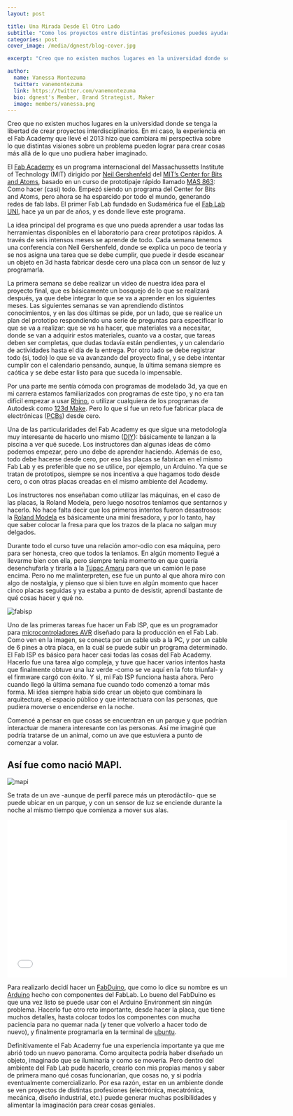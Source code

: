 ```yaml
---
layout: post

title: Una Mirada Desde El Otro Lado
subtitle: "Como los proyectos entre distintas profesiones puedes ayudar a crear cosas increíbles"
categories: post
cover_image: /media/dgnest/blog-cover.jpg

excerpt: "Creo que no existen muchos lugares en la universidad donde se tenga la libertad de crear proyectos interdisciplinarios. En mi caso, la experiencia en el Fab Academy que llevé el 2013 hizo que cambiara mi perspectiva sobre lo que distintas visiones sobre un problema pueden lograr para crear cosas más allá de lo que uno pudiera haber imaginado..."

author:
  name: Vanessa Montezuma
  twitter: vanemontezuma
  link: https://twitter.com/vanemontezuma
  bio: dgnest's Member, Brand Strategist, Maker
  image: members/vanessa.png
---
```


Creo que no existen muchos lugares en la universidad donde se tenga la libertad de crear proyectos interdisciplinarios. En mi caso, la experiencia en el Fab Academy que llevé el 2013 hizo que cambiara mi perspectiva sobre lo que distintas visiones sobre un problema pueden lograr para crear cosas más allá de lo que uno pudiera haber imaginado.

El [Fab Academy](http://www.fabacademy.org/) es un programa internacional del Massachussetts Institute of Technology (MIT) dirigido por [Neil Gershenfeld](http://en.wikipedia.org/wiki/Neil_Gershenfeld) del [MIT’s Center for Bits and Atoms](http://cba.mit.edu/), basado en un curso de prototipaje rápido llamado [MAS 863](http://ocw.mit.edu/courses/media-arts-and-sciences/mas-863-how-to-make-almost-anything-fall-2002/): Como hacer (casi) todo. Empezó siendo un programa del Center for Bits and Atoms, pero ahora se ha esparcido por todo el mundo, generando redes de fab labs. El primer Fab Lab fundado en Sudamérica fue el [Fab Lab UNI](http://fablabuni.edu.pe/), hace ya un par de años, y es donde lleve este programa.

La idea principal del programa es que uno pueda aprender a usar todas las herramientas disponibles en el laboratorio para crear prototipos rápidos. A través de seis intensos meses se aprende de todo. Cada semana tenemos una conferencia con Neil Gershenfeld, donde se explica un poco de teoría y se nos asigna una tarea que se debe cumplir, que puede ir desde escanear un objeto en 3d hasta fabricar desde cero una placa con un sensor de luz y programarla. 

La primera semana se debe realizar un video de nuestra idea para el proyecto final, que es básicamente un bosquejo de lo que se realizará después, ya que debe integrar lo que se va a aprender en los siguientes meses. Las siguientes semanas se van aprendiendo distintos conocimientos, y en las dos últimas se pide, por un lado, que se realice un plan del prototipo respondiendo una serie de preguntas para especificar lo que se va a realizar: que se va ha hacer, que materiales va a necesitar, donde se van a adquirir estos materiales, cuanto va a costar, que tareas deben ser completas, que dudas todavía están pendientes, y un calendario de actividades hasta el día de la entrega. Por otro lado se debe registrar todo (si, todo) lo que se va avanzando del proyecto final, y se debe intentar cumplir con el calendario pensando, aunque, la última semana siempre es caótica y se debe estar listo para que suceda lo impensable. 

Por una parte me sentía cómoda con programas de modelado 3d, ya que en mi carrera estamos familiarizados con programas de este tipo, y no era tan difícil empezar a usar [Rhino](http://www.rhino3d.com/), o utilizar cualquiera de los programas de Autodesk como [123d Make](http://www.123dapp.com/make). Pero lo que si fue un reto fue fabricar placa de electrónicas ([PCBs](http://en.wikipedia.org/wiki/Printed_circuit_board)) desde cero. 

Una de las particularidades del Fab Academy es que sigue una metodología muy interesante de hacerlo uno mismo ([DIY](http://en.wikipedia.org/wiki/Do_it_yourself)): básicamente te lanzan a la piscina a ver qué sucede. Los instructores dan algunas ideas de cómo podemos empezar, pero uno debe de aprender haciendo. Además de eso, todo debe hacerse desde cero, por eso las placas se fabrican en el mismo Fab Lab y es preferible que no se utilice, por ejemplo, un Arduino. Ya que se tratan de prototipos, siempre se nos incentiva a que hagamos todo desde cero, o con otras placas creadas en el mismo ambiente del Academy. 

Los instructores nos enseñaban como utilizar las máquinas, en el caso de las placas, la Roland Modela, pero luego nosotros teníamos que sentarnos y hacerlo. No hace falta decir que los primeros intentos fueron desastrosos: la [Roland Modela](https://www.youtube.com/watch?v=VVZONGnSPL4) es básicamente una mini fresadora, y por lo tanto, hay que saber colocar la fresa para que los trazos de la placa no salgan muy delgados.

Durante todo el curso tuve una relación amor-odio con esa máquina, pero para ser honesta, creo que todos la teníamos. En algún momento llegué a llevarme bien con ella, pero siempre tenía momento en que quería desenchufarla y tirarla a la [Túpac Amaru](https://www.google.com.pe/maps/vt/data=VLHX1wd2Cgu8wR6jwyh-km8JBWAkEzU4,z1Cc9oC1lsyWMstn4uMG8xr6snB6UERgHtwjg8Egq7g-VeRCTKCh4wBJbl2M6vKNfOQQ1-uhD7m_Q23GnePrXP9RXGEvDwra5rmEAqTD0aAnXIfyJVs4JpK9ER6HT2Hiuwm5ppbVm49k7rwsfOZPFui_oxUiwemAxZJG7SlsbjcT4EAW3JYNuh0eDb6MM5KqeH3Tc7FMVxvw7ur0WJPkU75N-zkVOTHKQs9RRU0ynZse5fRszKvymJuv25XtdNo37pAE1ki3xRN9qUUUfxIgTyzJZjOOjg) para que un camión le pase encima. Pero no me malinterpreten, ese fue un punto al que ahora miro con algo de nostalgia, y pienso que si bien tuve en algún momento que hacer cinco placas seguidas y ya estaba a punto de desistir, aprendí bastante de qué cosas hacer y qué no.

<div class="full zoomable"><img src="http://academy.cba.mit.edu/2013/students/montezuma.vanessa/images/sessions/w4/fabisp.jpg" alt="fabisp"></div>

Uno de las primeras tareas fue hacer un Fab ISP, que es un programador para [microcontroladores AVR](http://es.wikipedia.org/wiki/AVR) diseñado para la producción en el Fab Lab. Como ven en la imagen, se conecta por un cable usb a la PC, y por un cable de 6 pines a otra placa, en la cuál se puede subir un programa determinado. El Fab ISP es básico para hacer casi todas las cosas del Fab Academy. Hacerlo fue una tarea algo compleja, y tuve que hacer varios intentos hasta que finalmente obtuve una luz verde -como se ve aquí en la foto triunfal- y el firmware cargó con éxito. Y si, mi Fab ISP funciona hasta ahora. Pero cuando llegó la última semana fue cuando todo comenzó a tomar más forma. Mi idea siempre había sido crear un objeto que combinara la arquitectura, el espacio público y que interactuara con las personas, que pudiera moverse o encenderse en la noche.

Comencé a pensar en que cosas se encuentran en un parque y que podrían interactuar de manera interesante con las personas. Así me imaginé que podría tratarse de un animal, como un ave que estuviera a punto de comenzar a volar.

## Así fue como nació **MAPI**.

<div class="full zoomable"><img src="http://academy.cba.mit.edu/2013/students/montezuma.vanessa/images/presentation.png" alt="mapi"></div>

Se trata de un ave -aunque de perfil parece más un pterodáctilo- que se puede ubicar en un parque, y con un sensor de luz se enciende durante la noche al mismo tiempo que comienza a mover sus alas.

<div class="full">
<iframe width="640" height="360" src="//www.youtube.com/embed/4JuSptUoSYw" frameborder="0" allowfullscreen></iframe>
</div>

Para realizarlo decidí hacer un [FabDuino](http://fab.cba.mit.edu/content/projects/fabkit/), que como lo dice su nombre es un [Arduino](http://arduino.cc/) hecho con componentes del FabLab. Lo bueno del FabDuino es que una vez listo se puede usar con el Arduino Environment sin ningún problema. Hacerlo fue otro reto importante, desde hacer la placa, que tiene muchos detalles, hasta colocar todos los componentes con mucha paciencia para no quemar nada (y tener que volverlo a hacer todo de nuevo), y finalmente programarla en la terminal de [ubuntu](http://en.wikipedia.org/wiki/Ubuntu_(operating_system)).

Definitivamente el Fab Academy fue una experiencia importante ya que me abrió todo un nuevo panorama. Como arquitecta podría haber diseñado un objeto, imaginado que se iluminaría y como se movería. Pero dentro del ambiente del Fab Lab pude hacerlo, crearlo con mis propias manos y saber de primera mano qué cosas funcionarían, que cosas no, y si podría eventualmente comercializarlo. Por esa razón, estar en un ambiente donde se ven proyectos de distintas profesiones (electrónica, mecatrónica, mecánica, diseño industrial, etc.) puede generar muchas posibilidades y alimentar la imaginación para crear cosas geniales.
